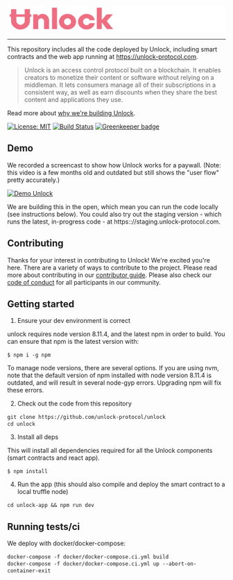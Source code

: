![Unlock](https://raw.githubusercontent.com/unlock-protocol/unlock/master/unlock-app/src/static/images/unlock-word-mark.png?sanitize=true)

---

This repository includes all the code deployed by Unlock, including smart contracts and the web app running at https://unlock-protocol.com.

> Unlock is an access control protocol built on a blockchain. It enables creators to monetize their content or software without relying on a middleman. It lets consumers manage all of their subscriptions in a consistent way, as well as earn discounts when they share the best content and applications they use.

Read more about [why we're building Unlock](https://medium.com/unlock-protocol/its-time-to-unlock-the-web-b98e9b94add1).

[![License: MIT](https://img.shields.io/badge/License-MIT-yellow.svg)](https://opensource.org/licenses/MIT) [![Build Status](https://travis-ci.com/unlock-protocol/unlock.svg?branch=master)](https://travis-ci.com/unlock-protocol/unlock) [![Greenkeeper badge](https://badges.greenkeeper.io/unlock-protocol/unlock.svg)](https://greenkeeper.io/)

## Demo

We recorded a screencast to show how Unlock works for a paywall. (Note: this video is a few months old and outdated but still shows the "user flow" pretty accurately.)

[![Demo Unlock](https://img.youtube.com/vi/wktotzmea0E/0.jpg)](https://www.youtube.com/watch?v=wktotzmea0E)

We are building this in the open, which mean you can run the code locally (see instructions below).
You could also try out the staging version - which runs the latest, in-progress code - at https:://staging.unlock-protocol.com.

## Contributing

Thanks for your interest in contributing to Unlock! We're excited you're here. There are a variety of ways to contribute to the project.
Please read more about contributing in our [contributor guide](https://github.com/unlock-protocol/unlock/blob/master/CONTRIBUTING.md). Please also check our [code of conduct](https://github.com/unlock-protocol/unlock/blob/master/CODE_OF_CONDUCT.md) for all participants in our community.

## Getting started

1. Ensure your dev environment is correct

unlock requires node version 8.11.4, and the latest npm in order to build. You can ensure that npm is the latest version with:

```
$ npm i -g npm
```

To manage node versions, there are several options. If you are using nvm, note that the default version of npm installed with
node version 8.11.4 is outdated, and will result in several node-gyp errors. Upgrading npm will fix these errors.

2. Check out the code from this repository

```
git clone https://github.com/unlock-protocol/unlock
cd unlock
```

3. Install all deps

This will install all dependencies required for all the Unlock components (smart contracts and react app).

```
$ npm install
```

4. Run the app (this should also compile and deploy the smart contract to a local truffle node)

```
cd unlock-app && npm run dev
```

## Running tests/ci

We deploy with docker/docker-compose:

```
docker-compose -f docker/docker-compose.ci.yml build
docker-compose -f docker/docker-compose.ci.yml up --abort-on-container-exit
```
